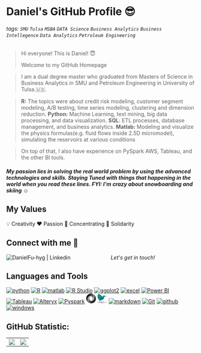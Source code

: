 # Daniel's GitHub Profile  :sunglasses: 

###### tags: `SMU` `Tulsa` `MSBA` `DATA Science` `Business Analytics` `Business Intellegence` `Data Analytics` `Petroleum Engineering`

> Hi everyone! This is Daniel! :innocent:
> 
> Welcome to my GitHub Homepage  

>I am a dual degree master who graduated from Masters of Science in Business Analytics in SMU and Petroleum Engineering in University of Tulsa.:us:.  

>**R:** The topics were about credit risk modeling, customer segment modeling, A/B testing, time series modeling, clustering and dimension reduction. 
>**Python:** Machine Learning, text mining, big data processing, and data visualization.
> **SQL**: ETL processes, database management, and business analytics. 
> **Matlab:** Modeling and visualize the physics formulas(e.g. fluid flows inside 2.5D micromodel), simulating the reservoirs at various conditions  

> On top of that, I also have experience on PySpark  AWS, Tableau, and the other BI tools.

##### My passion lies in solving the real world problem by using the advanced technologies and skills. Staying Tuned with  things that happening in the world when you read these lines. FYI: I'm crazy about snowboarding and skiing :relaxed: 

## My Values
:bulb: Creativity
❤ Passion
🌻 Concentrating
🙌 Solidarity


## Connect with me :link: 
[<img align="left" alt="DanielFu-hyg | Linkedin" height="22px" src="https://upload.wikimedia.org/wikipedia/commons/c/ca/LinkedIn_logo_initials.png" />][linkedin]


<p align=center>
<em> Let's get in touch!</em>
</p>


## Languages and Tools
[<img alt="python" width="26px" src="https://img.icons8.com/color/240/000000/python.png">](https://www.python.org/)
[<img alt="R" width="26px" src="https://i.imgur.com/bLwGjax.png">](https://www.r-project.org/)
[<img alt="matlab" width="26px" src="https://1000logos.net/wp-content/uploads/2021/04/MATLAB-logo.png">](https://www.python.org/)
[<img alt="R Studio" width="26px" src="https://i.imgur.com/4BQvtd1.png">](https://www.rstudio.com/)
[<img alt="ggplot2" width="26px" src="https://i.imgur.com/28qcviX.png">](https://ggplot2.tidyverse.org/)
[<img alt="excel" width="26px" src="https://i.imgur.com/8yYBFhI.png">](https://www.microsoft.com/en-us/microsoft-365/excel)
[<img alt="Power BI" width="26px" src="https://i.imgur.com/VCuiSY9.png">](https://powerbi.microsoft.com/en-us/)
[<img alt="Tableau" width="26px" src="https://i.imgur.com/A3GN0nE.png">](https://www.tableau.com/)
[<img alt="Alteryx" width="26px" src="https://i.imgur.com/Ic6GURv.png">](https://www.alteryx.com/)
[<img alt="Pyspark" height="25px" width="26px" src="https://miro.medium.com/max/800/1*nPcdyVwgcuEZiEZiRqApug.jpeg">](https://www.tensorflow.org/)
[<img alt="json" width="26px" src="https://raw.githubusercontent.com/github/explore/80688e429a7d4ef2fca1e82350fe8e3517d3494d/topics/json/json.png">](https://www.json.org/json-en.html)
[<img alt="latex" width="26px" src="https://raw.githubusercontent.com/github/explore/80688e429a7d4ef2fca1e82350fe8e3517d3494d/topics/latex/latex.png">](https://www.latex-project.org/)
[<img alt="markdown" width="26px" src="https://img.icons8.com/ios-filled/100/000000/markdown.png">](https://www.markdownguide.org/)
[<img alt="Git" width="26px" src="https://img.icons8.com/color/240/000000/git.png">](https://git-scm.com/)
[<img alt="github" width="26px" src="https://img.icons8.com/ios-glyphs/240/000000/github.png">](https://github.com/)
[<img alt="windows" width="26px" src="https://img.icons8.com/color/240/000000/windows-10.png">](https://www.microsoft.com/en-us/windows)

## GitHub Statistic:
<table><tr><td valign="top" width="50%">
<img src="https://github-readme-stats.vercel.app/api?username=DanielFu-hyg&show_icons=true&count_private=true&hide_border=true" align="left" style="width: 100%" />
</td><td valign="top" width="50%">
<img src="https://github-readme-stats.vercel.app/api/top-langs/?username=DanielFu-hyg&hide_border=true&layout=compact" align="left" style="width: 100%" />
</td></tr></table>  



[linkedin]:https://www.linkedin.com/in/chf-hyg-smu/
